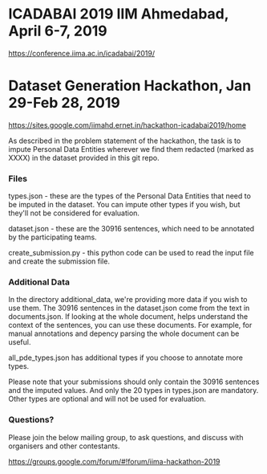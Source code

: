# ICADABAI 2019 IIM Ahmedabad, April 6-7, 2019

https://conference.iima.ac.in/icadabai/2019/ 

# Dataset Generation Hackathon, Jan 29-Feb 28, 2019

https://sites.google.com/iimahd.ernet.in/hackathon-icadabai2019/home 

As described in the problem statement of the hackathon, the task is to impute Personal Data Entities wherever we find them redacted (marked as XXXX) in the dataset provided in this git repo.

### Files

types.json - these are the types of the Personal Data Entities that need to be imputed in the dataset. You can impute other types if you wish, but they'll not be considered for evaluation. 


dataset.json - these are the 30916 sentences, which need to be annotated by the participating teams. 

create_submission.py - this python code can be used to read the input file and create the submission file.

### Additional Data

In the directory additional_data, we're providing more data if you wish to use them. The 30916 sentences in the dataset.json come from the text in documents.json. If looking at the whole document, helps understand the context of the sentences, you can use these documents. For example, for manual annotations and depency parsing the whole document can be useful. 

all_pde_types.json has additional types if you choose to annotate more types.

Please note that your submissions should only contain the 30916 sentences and the imputed values. And only the 20 types in types.json are mandatory. Other types are optional and will not be used for evaluation.

### Questions?

Please join the below mailing group, to ask questions, and discuss with organisers and other contestants. 

https://groups.google.com/forum/#!forum/iima-hackathon-2019
